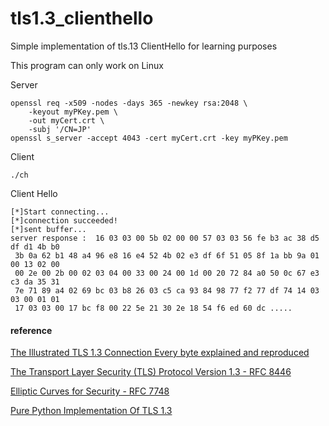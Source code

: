 # tls1.3_clienthello
Simple implementation of tls.13 ClientHello for learning purposes

This program can only work on Linux

Server
```
openssl req -x509 -nodes -days 365 -newkey rsa:2048 \
    -keyout myPKey.pem \
    -out myCert.crt \
    -subj '/CN=JP'
openssl s_server -accept 4043 -cert myCert.crt -key myPKey.pem
```

Client 
```
./ch
```

Client Hello
```
[*]Start connecting...
[*]connection succeeded!
[*]sent buffer...
server response :  16 03 03 00 5b 02 00 00 57 03 03 56 fe b3 ac 38 d5 df d1 4b b0
 3b 0a 62 b1 48 a4 96 e8 16 e4 52 4b 02 e3 df 6f 51 05 8f 1a bb 9a 01 00 13 02 00 
 00 2e 00 2b 00 02 03 04 00 33 00 24 00 1d 00 20 72 84 a0 50 0c 67 e3 c3 da 35 31 
 7e 71 89 a4 02 69 bc 03 b8 26 03 c5 ca 93 84 98 77 f2 77 df 74 14 03 03 00 01 01 
 17 03 03 00 17 bc f8 00 22 5e 21 30 2e 18 54 f6 ed 60 dc .....
```

#### reference
[The Illustrated TLS 1.3 Connection Every byte explained and reproduced](https://tls13.xargs.org/)

[The Transport Layer Security (TLS) Protocol Version 1.3 - RFC 8446 ](https://datatracker.ietf.org/doc/html/rfc8446)

[Elliptic Curves for Security - RFC 7748](https://datatracker.ietf.org/doc/html/rfc7748)

[Pure Python Implementation Of TLS 1.3](https://github.com/IdoBn/tls1.3)
